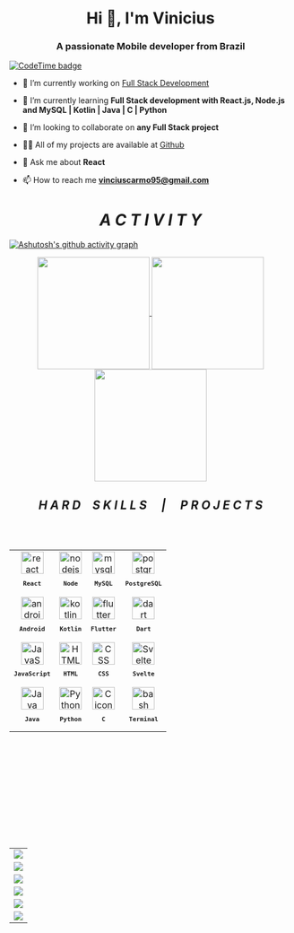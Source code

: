 <h1 align="center">Hi 👋, I'm Vinicius</h1>
<h3 align="center">A passionate Mobile developer from Brazil</h3>

[![CodeTime badge](https://img.shields.io/endpoint?style=for-the-badge&url=https%3A%2F%2Fapi.codetime.dev%2Fshield%3Fid%3D22512%26project%3D%26in%3D0)](https://codetime.dev)
- 🔭 I’m currently working on [Full Stack Development](https://github.com/ZeAndradee/)

- 🌱 I’m currently learning **Full Stack development with React.js, Node.js and MySQL | Kotlin | Java | C | Python**

- 👯 I’m looking to collaborate on **any Full Stack project**

- 👨‍💻 All of my projects are available at [Github](https://github.com/zeandradee?tab=repositories)

- 💬 Ask me about **React**

- 📫 How to reach me **vinciuscarmo95@gmail.com**


<h1 align="center"><i>&emsp;A C T I V I T Y&emsp;</i></h1>

[![Ashutosh's github activity graph](https://github-readme-activity-graph.vercel.app/graph?username=ZeAndradee&theme=tokyo-night&area=true&hide_border=true)](https://github.com/ashutosh00710/github-readme-activity-graph)



<p align="center" style="block"; border-color: 1px solid #fff>
    <a href="https://github.com/anuraghazra/github-readme-stats">
      <img height=200 align="center" src="https://github-readme-stats.vercel.app/api?username=ZeAndradee&theme=tokyonight" />
    </a>
    <a href="https://github.com/anuraghazra/convoychat">
      <img height=200 align="center" src="https://github-readme-stats.vercel.app/api/top-langs?username=ZeAndradee&theme=tokyonight&layout=donut" />
    </a>
    <a href="https://github.com/anuraghazra/convoychat">
      <img height=200 align="center" src="https://github-readme-streak-stats.herokuapp.com/?user=ZeAndradee&theme=tokyonight&&card_width=774" />
    </a>
  

<h2 align="center"><i>H A R D&emsp;S K I L L S &emsp;|&emsp;  P R O J E C T S</i></h2>

<br>
<br>

<table align="left" height="500px" >
 <tr>
    <td align="center">
      <img src="https://skillicons.dev/icons?i=react" width="40px" alt="react icon"/><br>
      <sub>
        <b>
          <pre>React</pre>
        </b>
      </sub>
    </td>
    <td align="center">
      <img src="https://skillicons.dev/icons?i=nodejs" width="40px" alt="nodejs icon"/><br>
      <sub>
        <b>
          <pre>Node</pre>
        </b>
      </sub>
    </td>
    <td align="center">
      <img src="https://skillicons.dev/icons?i=mysql" width="40px" alt="mysql icon"/><br>
      <sub>
        <b>
          <pre>MySQL</pre>
        </b>
      </sub>
    </td>
   <td align="center">
      <img src="https://skillicons.dev/icons?i=postgres" width="40px" alt="postgres icon"/><br>
      <sub>
        <b>
          <pre>PostgreSQL</pre>
        </b>
      </sub>
    </td>
  </tr>
 <tr>
    <td align="center">
      <img src="https://skillicons.dev/icons?i=androidstudio" width="40px" alt="androidstudio icon"/><br>
      <sub>
        <b>
          <pre>Android</pre>
        </b>
      </sub>
    </td>
    <td align="center">
      <img src="https://skillicons.dev/icons?i=kotlin" width="40px" alt="kotlin icon"/><br>
      <sub>
        <b>
          <pre>Kotlin</pre>
        </b>
      </sub>
    </td>
    <td align="center">
      <img src="https://skillicons.dev/icons?i=flutter" width="40px" alt="flutter icon"/><br>
      <sub>
        <b>
          <pre>Flutter</pre>
        </b>
      </sub>
    </td>
 <td align="center">
      <img src="https://skillicons.dev/icons?i=dart" width="40px" alt="dart icon"/><br>
      <sub>
        <b>
          <pre>Dart</pre>
        </b>
      </sub>
    </td>
  </tr>
  <tr>
  <td align="center">
      <img src="https://skillicons.dev/icons?i=javascript" width="40px" alt="JavaScript icon"/><br>
      <sub>
        <b>
          <pre>JavaScript</pre>
        </b>
      </sub>
    </td>
    <td align="center">
      <img src="https://skillicons.dev/icons?i=html" width="40px" alt="HTML icon"/><br>
      <sub>
        <b>
          <pre>HTML</pre>
        </b>
      </sub>
    </td>
    <td align="center">
      <a href="https://github.com/JohKemPo"><img src="https://skillicons.dev/icons?i=css" width="40px" alt="CSS icon"/></a><br>
      <sub>
        <b>
          <pre>CSS</pre>
        </b>
      </sub>
    </td>
    <td align="center">
      <img src="https://skillicons.dev/icons?i=svelte" width="40px" alt="Svelte icon"/><br>
      <sub>
        <b>
          <pre>Svelte</pre>
        </b>
      </sub>
    </td>
  </tr>

    
  <tr>
    <td align="center">
      <img src="https://skillicons.dev/icons?i=java" width="40px" alt="Java icon"/><br>
      <sub>
        <b>
          <pre>Java</pre>
        </b>
      </sub>
    </td>
    <td align="center">
      <img src="https://skillicons.dev/icons?i=python" width="40px" alt="Python icon"/><br>
      <sub>
        <b>
          <pre>Python</pre>
        </b>
      </sub>
    </td>
   <td align="center">
      <img src="https://skillicons.dev/icons?i=c" width="40px" alt="C icon"/><br>
      <sub>
        <b>
          <pre>C</pre>
        </b>
      </sub>
    </td>
    <td align="center">
      <img src="https://skillicons.dev/icons?i=bash" width="40px" alt="bash icon"/><br>
      <sub>
        <b>
          <pre>Terminal</pre>
        </b>
      </sub>
    </td>
  </tr>
</table>



<!-- -------------------------------------------------------------->

<table align="right" height="500px" width="160px">

  <tr>
    <td>
      <a href="https://github.com/ZeAndradee/Statistical-Analysis---COVID-19-Vaccination-Data"><img witdh="278" src="https://github-readme-stats.vercel.app/api/pin/?username=zeandradee&repo=Statistical-Analysis---COVID-19-Vaccination-Data&&theme=tokyonight&hide_border=true&show_icons=true"></a>
    </td>
  </tr>
  </tr>
  <tr>
    <td>
      <a href="https://github.com/ZeAndradee/TennisLy"><img witdh="278" src="https://github-readme-stats.vercel.app/api/pin/?username=zeandradee&repo=TennisLy&&theme=tokyonight&hide_border=true&show_icons=true"></a>
    </td>
  </tr>
  <tr>
    <td>
      <a href="https://github.com/ZeAndradee/TennisLy-api/"><img witdh="278" src="https://github-readme-stats.vercel.app/api/pin/?username=zeandradee&repo=TennisLy-api&&theme=tokyonight&hide_border=true&show_icons=true"></a>
    </td>
  </tr>
  <tr>
    <td>
      <a href="https://github.com/ZeAndradee/CatFacts"><img witdh="278" src="https://github-readme-stats.vercel.app/api/pin/?username=zeandradee&repo=CatFacts&&theme=tokyonight&hide_border=true&show_icons=true"></a>
    </td>
  </tr>
  <tr>
    <td>
      <a href="https://github.com/ZeAndradee/DuolingoClone"><img witdh="278" src="https://github-readme-stats.vercel.app/api/pin/?username=zeandradee&repo=DuolingoClone&&theme=tokyonight&hide_border=true&show_icons=true"></a>
    </td>
  </tr>
  <tr>
    <td>
      <a href="https://github.com/ZeAndradee/Navit"><img witdh="278" src="https://github-readme-stats.vercel.app/api/pin/?username=zeandradee&repo=Navit&&theme=tokyonight&hide_border=true&show_icons=true"></a>
    </td>
  </tr>
  </tr>
</table>
